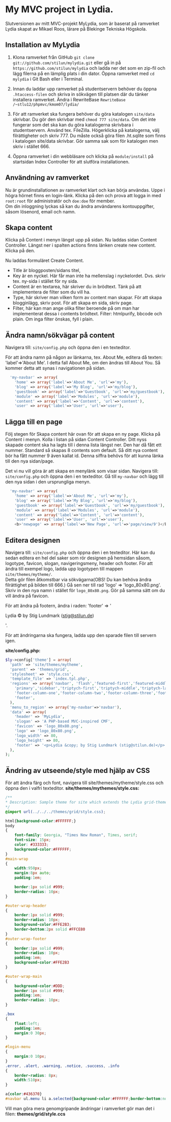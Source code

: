 My MVC project in Lydia.
==============================
Slutversionen av mitt MVC-projekt MyLydia, som är baserat på ramverket Lydia
skapat av Mikael Roos, lärare på Blekinge Tekniska Högskola.

Installation av MyLydia
-----------------------

1. Klona ramverket från GitHub `git clone git://github.com/stilun/mylydia.git` eller gå in på `https://github.com/stilun/mylydia` och ladda ner det som en zip-fil och lägg filerna på en lämplig plats i din dator. Öppna ramverket med `cd mylydia` i Git Bash eller i Terminal.  

2. Innan du laddar upp ramverket på studentservern behöver du öppna `.htaccess-filen` och skriva in sökvägen till platsen där du tänker installera ramverket. Ändra i RewriteBase `RewriteBase /~stlu12/phpmvc/kmom07/lydia/`

3. För att ramverket ska fungera behöver du göra katalogen `site/data` skrivbar. Du gör den skrivbar med `chmod 777 site/data`. 
Om det inte fungerar som det ska kan du göra katalogerna skrivbara i studentservern. Använd tex. FileZilla.
Högerklicka på katalogerna, välj filrättigheter och skriv 777. Du måste också göra filen .ht.sqlite som finns i katalogen site/data skrivbar. Gör samma sak som för katalogen men skriv i stället 666. 

4. Öppna ramverket i din webbläsare och klicka på `module/install` på startsidan Index Controller för att slutföra installationen.

Användning av ramverket
-----------------------
Nu är grundinstallationen av ramverket klart och kan börja användas.
Uppe i högra hörnet finns en login-länk. Klicka på den och prova att logga in med `root:root` för administratör och `doe:doe` för member.<br>
Om din inloggning lyckas så kan du ändra användarens kontouppgifter, såsom lösenord, email och namn.

Skapa content
-------------
Klicka på Content i menyn längst upp på sidan. Nu laddas sidan Content Controller. Längst ner i spalten actions finns länken create new content. Klicka på den.

Nu laddas formuläret Create Content. 
* Title är bloggposten/sidans titel,
* Key är en nyckel. Här får man inte ha mellenslag i nyckelordet. Dvs. skriv tex. ny-sida i stället för ny sida.
* Content är en textarea, här skriver du in brödtext. Tänk på att implementera de filter som du vill ha.
* Type, här skriver man vilken form av content man skapar.
	För att skapa blogginlägg, skriv post. 
	För att skapa en sida, skriv page. 
* Filter, här kan man ange olika filter beroende på om man har implementerat dessa i contents brödtext. 
	Filter: htmlpurify, bbcode och plain. Om inga filter önskas, fyll i plain.
	
Ändra namn/sökvägar på content
------------------------------
Navigera till: `site/config.php` och öppna den i en texteditor.

För att ändra namn på någon av länkarna, tex. About Me, editera då texten: 'label'=>'About Me'. I detta fall About Me, om den ändras till About You. Så kommer detta att synas i navigationen på sidan.

```PHP
  'my-navbar' => array(
    'home' => array('label'=>'About Me', 'url'=>'my'),
    'blog' => array('label'=>'My Blog', 'url'=>'my/blog'),
    'guestbook' => array('label'=>'Guestbook', 'url'=>'my/guestbook'),
    'module' => array('label'=>'Modules', 'url'=>'module'),
    'content' => array('label'=>'Content', 'url'=>'content'),
    'user' => array('label'=>'User', 'url'=>'user'),

```

Lägga till en page
------------------
Följ stegen för Skapa content här ovan för att skapa en ny page. Klicka på Content i menyn. Kolla i listan på sidan Content Controller.
Ditt nyss skapade content ska ha lagts till i denna lista längst ner. Den har då fått ett nummer. Standard så skapas 8 contents som default. Så ditt nya content bör ha fått nummer 9 även kallat id.
Denna siffra behövs för att kunna länka till den nya sidan/page.

Det vi nu vill göra är att skapa en menylänk som visar sidan. 
Navigera till: `site/config.php` och öppna den i en texteditor. Gå till `my-navbar` och lägg till den nya sidan i den ursprungliga menyn.

```PHP
  'my-navbar' => array(
    'home' => array('label'=>'About Me', 'url'=>'my'),
    'blog' => array('label'=>'My Blog', 'url'=>'my/blog'),
    'guestbook' => array('label'=>'Guestbook', 'url'=>'my/guestbook'),
    'module' => array('label'=>'Modules', 'url'=>'module'),
    'content' => array('label'=>'Content', 'url'=>'content'),
    'user' => array('label'=>'User', 'url'=>'user'),
    <b>'newpage' => array('label'=>'New Page', 'url'=>'page/view/9')</b>, /* Denna rad läggs till för att skapa en ny länk till sidan*/
```

Editera designen
-----------------
Navigera till: `site/config.php` och öppna den i en texteditor.
Här kan du sedan editera en hel del saker som rör designen på hemsidan såsom, logotype, favicon, slogan, navigeringsmeny, header och footer.
För att ändra till exempel logo, ladda upp logotypen till mappen `site/themes/mytheme/`.<br>
Detta gör filen åtkomstbar via sökvägarna(OBS! Du kan behöva ändra filrättighet på bilden till 666.)
Gå sen ner till rad 'logo' => 'logo_80x80.png'. Skriv in den nya namn i stället för `logo_80x80.png`. Gör på samma sätt om du vill ändra på favicon.<br>

För att ändra på footern, ändra i raden: 'footer' => '<p>Lydia &copy; by Stig Lundmark (stig@stilun.de)</p>'.

För att ändringarna ska fungera, ladda upp den sparade filen till servern igen.

<b>site/config.php:</b>
```PHP
$ly->config['theme'] = array(
  'path' => 'site/themes/mytheme',
  'parent' => 'themes/grid',
  'stylesheet' => 'style.css',
  'template_file' => 'index.tpl.php',
  'regions' => array('navbar', 'flash','featured-first','featured-middle','featured-last',
    'primary','sidebar','triptych-first','triptych-middle','triptych-last',
    'footer-column-one','footer-column-two','footer-column-three','footer-column-four',
    'footer',
  ),
  'menu_to_region' => array('my-navbar'=>'navbar'),
  'data' => array(
    'header' => 'MyLydia',
    'slogan' => 'A PHP-based MVC-inspired CMF',
    'favicon' => 'logo_80x80.png',
    'logo' => 'logo_80x80.png',
    'logo_width' => 80,
    'logo_height' => 80,
    'footer' => '<p>Lydia &copy; by Stig Lundmark (stig@stilun.de)</p>',
  ),
);
```

Ändring av utseende/style med hjälp av CSS
------------------------------------------

För att ändra färg och font, navigera till site/themes/mytheme/style.css och öppna den i valfri texteditor.
<b>site/themes/mythemes/style.css:</b>
```CSS
/**
* Description: Sample theme for site which extends the Lydia grid-theme.
*/
@import url(../../../themes/grid/style.css);

html{background-color:#FFFFFF;}
body
{
	font-family: Georgia, "Times New Roman", Times, serif;
	font-size: 15px;
	color: #333333;
	background-color:#FFFFFF;
}
#main-wrap 
{  
	width:950px;
	margin:8px auto;
	padding:1em;

	border:1px solid #999;
	border-radius: 10px;
}

#outer-wrap-header
{
	border:1px solid #999;
	border-radius: 10px;
	background-color:#FFE2B3;
	border-bottom:2px solid #FFCE80
}
#outer-wrap-footer
{
	border:1px solid #999;
	border-radius: 10px;
	padding:1em;	
	background-color:#FFE2B3
}

#outer-wrap-main
{
	background-color:#DDD;
	border:1px solid #999;
	padding:1em;
	border-radius: 10px;
}

.box
{
	float:left;
	padding:1em;
	margin:0 30px;
}

#login-menu
{
	margin:0 10px;
}
.error, .alert, .warning, .notice, .success, .info
{
	border-radius: 8px;
	width:510px;
}

a{color:#436370}
#navbar ul.menu li a.selected{background-color:#FFFFFF;border-bottom:none;}
```

Vill man göra mera genomgripande ändringar i ramverket gör man det i filen: <b>themes/grid/style.ccs</b>
